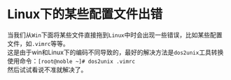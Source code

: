 # Linux下的某些配置文件出错
当我们从``Win``下面将某些文件直接拖到``Linux``中时会出现一些错误，比如某些配置文件，如``.vimrc``等等。<br>
这是由于win和Linux下的编码不同导致的，最好的解决方法是``dos2unix``工具转换<br>
使用命令：``[root@noble ~]# dos2unix .vimrc``<br>
然后试试看说不准就解决了。<br>
